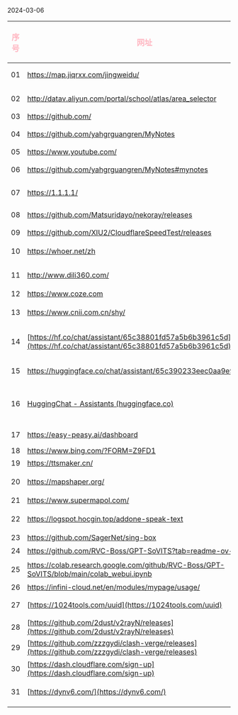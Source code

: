 2024-03-06

| <p style="text-align:center;color:#FFB6C1;font-size:1.1em;">序号</p> | <p style="text-align:center;color:#FFB6C1;font-size:1.1em;">网址</p>                                             | <p style="text-align:center;color:#FFB6C1;font-size:1.1em;">备注</p> |
| :----------------------------------------------------------------: | :------------------------------------------------------------------------------------------------------------- | :----------------------------------------------------------------: |
|                                 01                                 | https://map.jiqrxx.com/jingweidu/                                                                              |                 <font color=SkyBlue> 在线经纬度</font>                  |
|                                 02                                 | http://datav.aliyun.com/portal/school/atlas/area_selector                                                      |                             地理小工具<br>                              |
|                                 03                                 | https://github.com/                                                                                            |                               GitHub                               |
|                                 04                                 | https://github.com/yahgrguangren/MyNotes                                                                       |                   <font color=Aqua>知识库存放地</font>                   |
|                                 05                                 | https://www.youtube.com/                                                                                       |                              Youtube                               |
|                                 06                                 | https://github.com/yahgrguangren/MyNotes#mynotes                                                               |                               知识库存放地                               |
|                                 07                                 | https://1.1.1.1/                                                                                               |        <font color=PaleVioletRed>Cloudflare  warp程序</font>         |
|                                 08                                 | https://github.com/Matsuridayo/nekoray/releases<br>                                                            |                             Nekobox下载                              |
|                                 09                                 | https://github.com/XIU2/CloudflareSpeedTest/releases<br>                                                       |                                IP优选                                |
|                                 10                                 | https://whoer.net/zh                                                                                           |                               IP地址检测                               |
|                                 11                                 | http://www.dili360.com/                                                                                        |                              中国国家地理网                               |
|                                 12                                 | https://www.coze.com                                                                                           |                               coze扣子                               |
|                                 13                                 | https://www.cnii.com.cn/shy/                                                                                   |                              中国工信新闻网                               |
|                                 14                                 | [https://hf.co/chat/assistant/65c38801fd57a5b6b3961c5d](https://hf.co/chat/assistant/65c38801fd57a5b6b3961c5d) |                             光仁python助手                             |
|                                 15                                 | https://huggingface.co/chat/assistant/65c390233eec0aa9e9125955                                                 |                               图像生成器                                |
|                                 16                                 | [HuggingChat - Assistants (huggingface.co)](https://huggingface.co/chat/assistants)                            |                        GPTs开源链接Hugging Face                        |
|                                 17                                 | https://easy-peasy.ai/dashboard                                                                                |                           Easy-Peasy.AI                            |
|                                 18                                 | https://www.bing.com/?FORM=Z9FD1                                                                               |                              New Bing                              |
|                                 19                                 | https://ttsmaker.cn/                                                                                           |                                马克配音                                |
|                                 20                                 | https://mapshaper.org/                                                                                         |                             JSON转shp工具                             |
|                                 21                                 | https://www.supermapol.com/                                                                                    |                               GIS资源                                |
|                                 22                                 | https://logspot.hocgin.top/addone-speak-text                                                                   |                               文本转语音                                |
|                                 23                                 | https://github.com/SagerNet/sing-box                                                                           |                                直连工具                                |
|                                 24                                 | https://github.com/RVC-Boss/GPT-SoVITS?tab=readme-ov-file                                                      |                                语音克隆                                |
|                                 25                                 | https://colab.research.google.com/github/RVC-Boss/GPT-SoVITS/blob/main/colab_webui.ipynb                       |                               在线语音克隆                               |
|                                 26                                 | https://infini-cloud.net/en/modules/mypage/usage/                                                              |                             cloudflare                             |
|                                 27                                 | [https://1024tools.com/uuid](https://1024tools.com/uuid)                                                       |                              UUID生成工具                              |
|                                 28                                 | [https://github.com/2dust/v2rayN/releases](https://github.com/2dust/v2rayN/releases)                           |                               V2rayN                               |
|                                 29                                 | [https://github.com/zzzgydi/clash-verge/releases](https://github.com/zzzgydi/clash-verge/releases)             |                            Clash Verge                             |
|                                 30                                 | [https://dash.cloudflare.com/sign-up](https://dash.cloudflare.com/sign-up)                                     |                           cloudflare官网地址                           |
|                                 31                                 | [https://dynv6.com/](https://dynv6.com/)                                                                       |                               免费域名创建                               |
|                                                                    |                                                                                                                |                                                                    |



